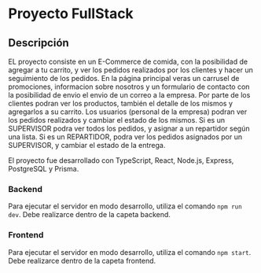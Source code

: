 # Proyecto FullStack

## Descripción

EL proyecto consiste en un E-Commerce de comida, con la posibilidad de agregar a tu carrito, y ver los pedidos realizados por los clientes y hacer un seguimiento de los pedidos.
En la página principal veras un carrusel de promociones, informacion sobre nosotros y un formulario de contacto con la posibilidad de envio el envio de un correo a la empresa.
Por parte de los clientes podran ver los productos, también el detalle de los mismos y agregarlos a su carrito.
Los usuarios (personal de la empresa) podran ver los pedidos realizados y cambiar el estado de los mismos.
Si es un SUPERVISOR podra ver todos los pedidos, y asignar a un repartidor según una lista.
Si es un REPARTIDOR, podra ver los pedidos asignados por un SUPERVISOR, y cambiar el estado de la entrega.

El proyecto fue desarrollado con TypeScript, React, Node.js, Express, PostgreSQL y Prisma.

### Backend

Para ejecutar el servidor en modo desarrollo, utiliza el comando `npm run dev`.
Debe realizarce dentro de la capeta backend.

### Frontend

Para ejecutar el servidor en modo desarrollo, utiliza el comando `npm start`.
Debe realizarce dentro de la capeta frontend.
